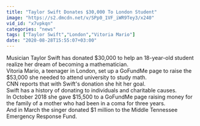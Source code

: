 ```yaml
---
title: "Taylor Swift Donates $30,000 To London Student"
image: "https://s2.dmcdn.net/v/SPp0_1VF_iWR9Tey3/x240"
vid_id: "x7vpkqn"
categories: "news"
tags: ["Taylor Swift","London","Vitoria Mario"]
date: "2020-08-28T15:55:07+03:00"
---
```

Musician Taylor Swift has donated $30,000 to help an 18-year-old student realize her dream of becoming a mathematician.  <br>Vitoria Mario, a teenager in London, set up a GoFundMe page to raise the $53,000 she needed to attend university to study math.  <br>CNN reports that with Swift's donation she hit her goal.  <br>Swift has a history of donating to individuals and charitable causes.  <br>In October 2018 she gave $15,500 to a GoFundMe page raising money for the family of a mother who had been in a coma for three years.  <br>And in March the singer donated $1 million to the Middle Tennessee Emergency Response Fund.
